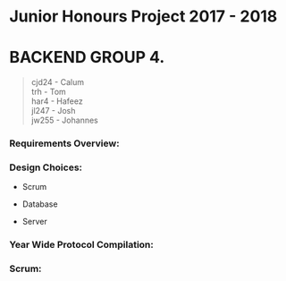 # Junior Honours Project 2017 - 2018  
# BACKEND GROUP 4.
> cjd24 - Calum  
> trh   - Tom  
> har4  - Hafeez  
> jl247 - Josh  
> jw255 - Johannes


### Requirements Overview:


### Design Choices:
- Scrum

- Database

- Server



### Year Wide Protocol Compilation:


### Scrum:
